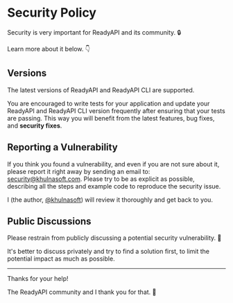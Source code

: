 # Security Policy

Security is very important for ReadyAPI and its community. 🔒

Learn more about it below. 👇

## Versions

The latest versions of ReadyAPI and ReadyAPI CLI are supported.

You are encouraged to write tests for your application and update your ReadyAPI and ReadyAPI CLI version frequently after ensuring that your tests are passing. This way you will benefit from the latest features, bug fixes, and **security fixes**.

## Reporting a Vulnerability

If you think you found a vulnerability, and even if you are not sure about it, please report it right away by sending an email to: security@khulnasoft.com. Please try to be as explicit as possible, describing all the steps and example code to reproduce the security issue.

I (the author, [@khulnasoft](https://twitter.com/khulnasoft)) will review it thoroughly and get back to you.

## Public Discussions

Please restrain from publicly discussing a potential security vulnerability. 🙊

It's better to discuss privately and try to find a solution first, to limit the potential impact as much as possible.

---

Thanks for your help!

The ReadyAPI community and I thank you for that. 🙇
